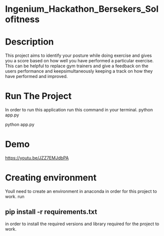 # Ingenium_Hackathon_Bersekers_Solofitness

# Description
This project aims to identify your posture while doing exercise and gives you a score based on how well you have performed a particular exercise. This can be helpful to replace gym trainers and give a feedback on the users performance and keepsimultaneously keeping a track on how they have performed and improved.

# Run The Project
In order to run this application run this command in your terminal. python app.py

python app.py

# Demo
https://youtu.be/JZZ7EMJdbPA

# Creating environment
Youll need to create an environment in anaconda in order for this project to work.
run <h2>pip install -r requirements.txt</h2> in order to install the required versions and library required for the project to work.
